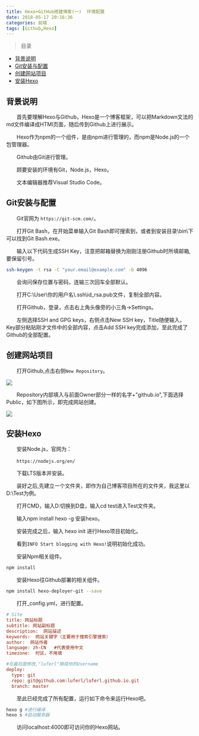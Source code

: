 ```yaml
---
title: Hexo+GitHub搭建博客(一)  环境配置
date: 2018-05-17 20:16:36
categories: 前端
tags: [Github,Hexo]
---
```



>目录

* [背景说明](#背景说明)
* [Git安装与配置](#git安装与配置)
* [创建网站项目](#创建网站项目)
* [安装Hexo](#安装hexo)

## 背景说明

&emsp;&emsp;首先要理解Hexo与Github，Hexo是一个博客框架，可以把Markdown文法的md文件编译成HTMl页面，随后传到Github上进行展示。

&emsp;&emsp;Hexo作为npm的一个组件，是由npm进行管理的，而npm是Node.js的一个包管理器。

&emsp;&emsp;Github由Git进行管理。

&emsp;&emsp;顾要安装的环境有Git，Node.js，Hexo。

&emsp;&emsp;文本编辑器推荐Visual Studio Code。

## Git安装与配置

&emsp;&emsp;Git官网为 `https://git-scm.com/`。

&emsp;&emsp;打开Git Bash，在开始菜单输入Git Bash即可搜索到，或者到安装目录\bin\下可以找到Git Bash.exe。

&emsp;&emsp;输入以下代码生成SSH Key，注意把邮箱替换为刚刚注册Github时所填邮箱,要保留引号。

```bash
ssh-keygen -t rsa -C "your.email@example.com" -b 4096
```

&emsp;&emsp;会询问保存位置与密码，连输三次回车全部默认。

&emsp;&emsp;打开C:\User\你的用户名\\.ssh\id_rsa.pub文件，复制全部内容。

&emsp;&emsp;打开Github，登录，点击右上角头像旁的小三角->Settings。

&emsp;&emsp;左侧选择SSH and GPG keys，右侧点击New SSH key，Title随便输入，Key部分粘贴刚才文件中的全部内容，点击Add SSH key完成添加，至此完成了Github的全部配置。

## 创建网站项目

&emsp;&emsp;打开Github,点击右侧`New Repository`。

![](https://pic.lufer.cc/images/2021/03/15/e4zAeO.png)

&emsp;&emsp;Repository内部填入与前面Owner部分一样的名字+"github.io",下面选择Public，如下图所示，即完成网站创建。

![](https://pic.lufer.cc/images/2021/03/15/e4zCS1.png)

## 安装Hexo

&emsp;&emsp;安装Node.js，官网为：

&emsp;&emsp;`https://nodejs.org/en/`

&emsp;&emsp;下载LTS版本并安装。

&emsp;&emsp;装好之后,先建立一个文件夹，即作为自己博客项目所在的文件夹，我这里以D:\Test为例。

&emsp;&emsp;打开CMD，输入D:切换到D盘，输入cd test进入Test文件夹。

&emsp;&emsp;输入npm install hexo -g 安装hexo。

&emsp;&emsp;安装完成之后，输入 hexo init 进行Hexo项目初始化。

&emsp;&emsp;看到`INFO Start blogging with Hexo!`说明初始化成功。

&emsp;&emsp;安装Npm相关组件。

```bash
npm install
```

&emsp;&emsp;安装Hexo往Github部署的相关组件。

```bash
npm install hexo-deployer-git --save
```

&emsp;&emsp;打开_config.yml，进行配置。
```ini
# Site
title: 网站标题
subtitle: 网站副标题
description:  网站描述
keywords:  网站关键字（主要用于搜索引擎搜索）
author:  网站作者
language: zh-CN   #代表使用中文
timezone:  时区，不用填

#在最后面修改,"luferl"换成你的Username
deploy:
  type: git
  repo: git@github.com:luferl/luferl.github.io.git
  branch: master

```

&emsp;&emsp;至此已经完成了所有配置，运行如下命令来运行Hexo吧。
```bash
hexo g #进行编译
hexo s #启动服务器
```
&emsp;&emsp;访问localhost:4000即可访问你的Hexo网站。
